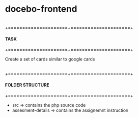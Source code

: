 # docebo-frontend

\
+=====================+=====================+
####                TASK
+=====================+=====================+

Create a set of cards similar to google cards


\
+=====================+=====================+
####           FOLDER STRUCTURE
+=====================+=====================+

* src => contains the php source code
* assesment-details => contains the assignemnt instruction

